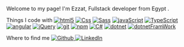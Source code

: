 Welcome to my page!
I'm Ezzat, Fullstack developer from Egypt .

Things I code with
<a target="_blank" rel="noopener noreferrer nofollow" href="https://camo.githubusercontent.com/0c3a16a22ae058cfe38a06dc9ea16404cf006409262f547c9ccfa3ec8b30f71e/68747470733a2f2f696d672e736869656c64732e696f2f62616467652f2d48544d4c352d4533344632363f7374796c653d666c61742d737175617265266c6f676f3d68746d6c35266c6f676f436f6c6f723d7768697465"><img alt="html5" src="https://camo.githubusercontent.com/0c3a16a22ae058cfe38a06dc9ea16404cf006409262f547c9ccfa3ec8b30f71e/68747470733a2f2f696d672e736869656c64732e696f2f62616467652f2d48544d4c352d4533344632363f7374796c653d666c61742d737175617265266c6f676f3d68746d6c35266c6f676f436f6c6f723d7768697465" data-canonical-src="https://img.shields.io/badge/-HTML5-E34F26?style=flat-square&amp;logo=html5&amp;logoColor=white" style="max-width: 100%;"></a>
<a target="_blank" rel="noopener noreferrer nofollow" href="https://camo.githubusercontent.com/b44ff87ffc9f744cd114efb0aef8e99ce4ca16cf760b38da8d2ed12726cbcffb/68747470733a2f2f696d672e736869656c64732e696f2f62616467652f2d435353332d626c75653f7374796c653d666c61742d737175617265266c6f676f3d43535333266c6f676f436f6c6f723d7768697465"><img alt="Css" src="https://camo.githubusercontent.com/b44ff87ffc9f744cd114efb0aef8e99ce4ca16cf760b38da8d2ed12726cbcffb/68747470733a2f2f696d672e736869656c64732e696f2f62616467652f2d435353332d626c75653f7374796c653d666c61742d737175617265266c6f676f3d43535333266c6f676f436f6c6f723d7768697465" data-canonical-src="https://img.shields.io/badge/-CSS3-blue?style=flat-square&amp;logo=CSS3&amp;logoColor=white" style="max-width: 100%;"></a>
<a target="_blank" rel="noopener noreferrer nofollow" href="https://camo.githubusercontent.com/fabe0b9fc0956fc4327fb91945629b49e89722774141d1be082a23f4770e2513/68747470733a2f2f696d672e736869656c64732e696f2f62616467652f2d536173732d4343363639393f7374796c653d666c61742d737175617265266c6f676f3d73617373266c6f676f436f6c6f723d7768697465"><img alt="Sass" src="https://camo.githubusercontent.com/fabe0b9fc0956fc4327fb91945629b49e89722774141d1be082a23f4770e2513/68747470733a2f2f696d672e736869656c64732e696f2f62616467652f2d536173732d4343363639393f7374796c653d666c61742d737175617265266c6f676f3d73617373266c6f676f436f6c6f723d7768697465" data-canonical-src="https://img.shields.io/badge/-Sass-CC6699?style=flat-square&amp;logo=sass&amp;logoColor=white" style="max-width: 100%;"></a>
<a target="_blank" rel="noopener noreferrer nofollow" href="https://camo.githubusercontent.com/8be166bd73c5fb5096625ca5c7c40f6d6472ee90c44b9163d945b85c0d22e622/68747470733a2f2f696d672e736869656c64732e696f2f62616467652f2d4a6176615363726970742d79656c6c6f773f7374796c653d666c61742d737175617265266c6f676f3d6a617661536372697074266c6f676f436f6c6f723d7768697465"><img alt="javaScript" src="https://camo.githubusercontent.com/8be166bd73c5fb5096625ca5c7c40f6d6472ee90c44b9163d945b85c0d22e622/68747470733a2f2f696d672e736869656c64732e696f2f62616467652f2d4a6176615363726970742d79656c6c6f773f7374796c653d666c61742d737175617265266c6f676f3d6a617661536372697074266c6f676f436f6c6f723d7768697465" data-canonical-src="https://img.shields.io/badge/-JavaScript-yellow?style=flat-square&amp;logo=javaScript&amp;logoColor=white" style="max-width: 100%;"></a>
<a target="_blank" rel="noopener noreferrer nofollow" href="https://camo.githubusercontent.com/d60afb008bc0bcde7ea8720637928cb02c0f9a6d795dad7382f688a17e7515de/68747470733a2f2f696d672e736869656c64732e696f2f62616467652f2d547970655363726970742d3030374143433f7374796c653d666c61742d737175617265266c6f676f3d74797065736372697074266c6f676f436f6c6f723d7768697465"><img alt="TypeScript" src="https://camo.githubusercontent.com/d60afb008bc0bcde7ea8720637928cb02c0f9a6d795dad7382f688a17e7515de/68747470733a2f2f696d672e736869656c64732e696f2f62616467652f2d547970655363726970742d3030374143433f7374796c653d666c61742d737175617265266c6f676f3d74797065736372697074266c6f676f436f6c6f723d7768697465" data-canonical-src="https://img.shields.io/badge/-TypeScript-007ACC?style=flat-square&amp;logo=typescript&amp;logoColor=white" style="max-width: 100%;"></a>
<a target="_blank" rel="noopener noreferrer nofollow" href="https://camo.githubusercontent.com/ff2baf6c78c6a722f95c6b0ef52f409d7f50ffaccb826483b3a669b967ddbc67/68747470733a2f2f696d672e736869656c64732e696f2f62616467652f2d416e67756c61722d4444303033313f7374796c653d666c61742d737175617265266c6f676f3d616e67756c6172266c6f676f436f6c6f723d7768697465"><img alt="angular" src="https://camo.githubusercontent.com/ff2baf6c78c6a722f95c6b0ef52f409d7f50ffaccb826483b3a669b967ddbc67/68747470733a2f2f696d672e736869656c64732e696f2f62616467652f2d416e67756c61722d4444303033313f7374796c653d666c61742d737175617265266c6f676f3d616e67756c6172266c6f676f436f6c6f723d7768697465" data-canonical-src="https://img.shields.io/badge/-Angular-DD0031?style=flat-square&amp;logo=angular&amp;logoColor=white" style="max-width: 100%;"></a>
<a target="_blank" rel="noopener noreferrer nofollow" href="https://camo.githubusercontent.com/ab01cde0afcb021a332bccae349439ebaa9e1233a0db48c86100eb3458b91201/68747470733a2f2f696d672e736869656c64732e696f2f62616467652f2d6a51756572792d3030374143433f7374796c653d666c61742d737175617265266c6f676f3d6a5175657279266c6f676f436f6c6f723d7768697465"><img alt="jQuery" src="https://camo.githubusercontent.com/ab01cde0afcb021a332bccae349439ebaa9e1233a0db48c86100eb3458b91201/68747470733a2f2f696d672e736869656c64732e696f2f62616467652f2d6a51756572792d3030374143433f7374796c653d666c61742d737175617265266c6f676f3d6a5175657279266c6f676f436f6c6f723d7768697465" data-canonical-src="https://img.shields.io/badge/-jQuery-007ACC?style=flat-square&amp;logo=jQuery&amp;logoColor=white" style="max-width: 100%;"></a>
<a target="_blank" rel="noopener noreferrer nofollow" href="https://camo.githubusercontent.com/561f3d4fd727fcca82984c91a65eca069ff34a435072158f6947c4ca52370eae/68747470733a2f2f696d672e736869656c64732e696f2f62616467652f2d4769742d4630353033323f7374796c653d666c61742d737175617265266c6f676f3d676974266c6f676f436f6c6f723d7768697465"><img alt="git" src="https://camo.githubusercontent.com/561f3d4fd727fcca82984c91a65eca069ff34a435072158f6947c4ca52370eae/68747470733a2f2f696d672e736869656c64732e696f2f62616467652f2d4769742d4630353033323f7374796c653d666c61742d737175617265266c6f676f3d676974266c6f676f436f6c6f723d7768697465" data-canonical-src="https://img.shields.io/badge/-Git-F05032?style=flat-square&amp;logo=git&amp;logoColor=white" style="max-width: 100%;"></a>
<a target="_blank" rel="noopener noreferrer nofollow" href="https://camo.githubusercontent.com/1e50ab849e8c196ea962ac3b966a15924234879eeb85f9dd0e0431e43a145b43/68747470733a2f2f696d672e736869656c64732e696f2f62616467652f2d4e504d2d4342333833373f7374796c653d666c61742d737175617265266c6f676f3d6e706d266c6f676f436f6c6f723d7768697465"><img alt="npm" src="https://camo.githubusercontent.com/1e50ab849e8c196ea962ac3b966a15924234879eeb85f9dd0e0431e43a145b43/68747470733a2f2f696d672e736869656c64732e696f2f62616467652f2d4e504d2d4342333833373f7374796c653d666c61742d737175617265266c6f676f3d6e706d266c6f676f436f6c6f723d7768697465" data-canonical-src="https://img.shields.io/badge/-NPM-CB3837?style=flat-square&amp;logo=npm&amp;logoColor=white" style="max-width: 100%;"></a>
<a target="_blank" rel="noopener noreferrer nofollow" href="https://camo.githubusercontent.com/ebe4673c50eac60a6c6f99aee463dfba51f85e301af601e46952059ddc863497/68747470733a2f2f696d672e736869656c64732e696f2f62616467652f2d4353686172702d707572706c653f7374796c653d666c61742d737175617265266c6f676f3d437368617270266c6f676f436f6c6f723d7768697465"><img alt="C#" src="https://camo.githubusercontent.com/ebe4673c50eac60a6c6f99aee463dfba51f85e301af601e46952059ddc863497/68747470733a2f2f696d672e736869656c64732e696f2f62616467652f2d4353686172702d707572706c653f7374796c653d666c61742d737175617265266c6f676f3d437368617270266c6f676f436f6c6f723d7768697465" data-canonical-src="https://img.shields.io/badge/-CSharp-purple?style=flat-square&amp;logo=Csharp&amp;logoColor=white" style="max-width: 100%;"></a>
<a target="_blank" rel="noopener noreferrer nofollow" href="https://camo.githubusercontent.com/50aaa2e063a3230ef524ee5ef236f5a7ba07673c4791db95e883bf1a1dbf83f6/68747470733a2f2f696d672e736869656c64732e696f2f62616467652f2d436f72652d707572706c653f7374796c653d666c61742d737175617265266c6f676f3d646f746e6574266c6f676f436f6c6f723d7768697465"><img alt="dotnet" src="https://camo.githubusercontent.com/50aaa2e063a3230ef524ee5ef236f5a7ba07673c4791db95e883bf1a1dbf83f6/68747470733a2f2f696d672e736869656c64732e696f2f62616467652f2d436f72652d707572706c653f7374796c653d666c61742d737175617265266c6f676f3d646f746e6574266c6f676f436f6c6f723d7768697465" data-canonical-src="https://img.shields.io/badge/-Core-purple?style=flat-square&amp;logo=dotnet&amp;logoColor=white" style="max-width: 100%;"></a>
<a target="_blank" rel="noopener noreferrer nofollow" href="https://camo.githubusercontent.com/236ff17f436da4fcebe4c2d999662091279e2c899dcb703ffc7bdda44fca655e/68747470733a2f2f696d672e736869656c64732e696f2f62616467652f2d4672616d65576f726b2d707572706c653f7374796c653d666c61742d737175617265266c6f676f3d646f746e6574266c6f676f436f6c6f723d7768697465"><img alt="dotnetFramWork" src="https://camo.githubusercontent.com/236ff17f436da4fcebe4c2d999662091279e2c899dcb703ffc7bdda44fca655e/68747470733a2f2f696d672e736869656c64732e696f2f62616467652f2d4672616d65576f726b2d707572706c653f7374796c653d666c61742d737175617265266c6f676f3d646f746e6574266c6f676f436f6c6f723d7768697465" data-canonical-src="https://img.shields.io/badge/-FrameWork-purple?style=flat-square&amp;logo=dotnet&amp;logoColor=white" style="max-width: 100%;"></a>

Where to find me
<a href="https://github.com/EzzatAhmed"><img alt="Github" src="https://camo.githubusercontent.com/297212f5cfd71f14f1a774a22bfd24b24bfa996aa72f4d941f790c8606ca8f0d/68747470733a2f2f696d672e736869656c64732e696f2f62616467652f4769744875622d2532333132313030452e7376673f267374796c653d666f722d7468652d6261646765266c6f676f3d476974687562266c6f676f436f6c6f723d7768697465" data-canonical-src="https://img.shields.io/badge/GitHub-%2312100E.svg?&amp;style=for-the-badge&amp;logo=Github&amp;logoColor=white" style="max-width: 100%;">
</a>
<a href="https://www.linkedin.com/in/ezzat-ahmed-542565146/" rel="nofollow"><img alt="LinkedIn" src="https://camo.githubusercontent.com/a493f6833f99fb3c85788d6d9305e6b7a42b838e5ee5d138fd9a8214a7e77472/68747470733a2f2f696d672e736869656c64732e696f2f62616467652f6c696e6b6564696e2d2532333030373742352e7376673f267374796c653d666f722d7468652d6261646765266c6f676f3d6c696e6b6564696e266c6f676f436f6c6f723d7768697465" data-canonical-src="https://img.shields.io/badge/linkedin-%230077B5.svg?&amp;style=for-the-badge&amp;logo=linkedin&amp;logoColor=white" style="max-width: 100%;">
</a>
